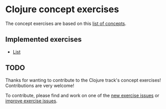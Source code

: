 # Clojure concept exercises

The concept exercises are based on this [list of concepts][reference-shared].

## Implemented exercises

- [List][concept-exercise-list]

## TODO

Thanks for wanting to contribute to the Clojure track's concept exercises! Contributions are very welcome!

To contribute, please find and work on one of the [new exercise issues][issues-new-exercise] or [improve exercise issues][issues-improve-exercise].

[reference-shared]: ../../reference/README.md
[reference]: ./reference.md
[concept-exercises]: ./concept/README.md
[concept-exercise-list]: ./list/.meta/design.md
[issues-new-exercise]: https://github.com/exercism/v3/issues?utf8=%E2%9C%93&q=is%3Aopen+label%3Atrack%2Fclojure+label%3Atype%2Fnew-exercise+label%3Astatus%2Fhelp-wanted
[issues-improve-exercise]: https://github.com/exercism/v3/issues?utf8=%E2%9C%93&q=is%3Aopen+label%3Atrack%2Fclojure+label%3Atype%2Fimprove-exercise+label%3Astatus%2Fhelp-wanted
